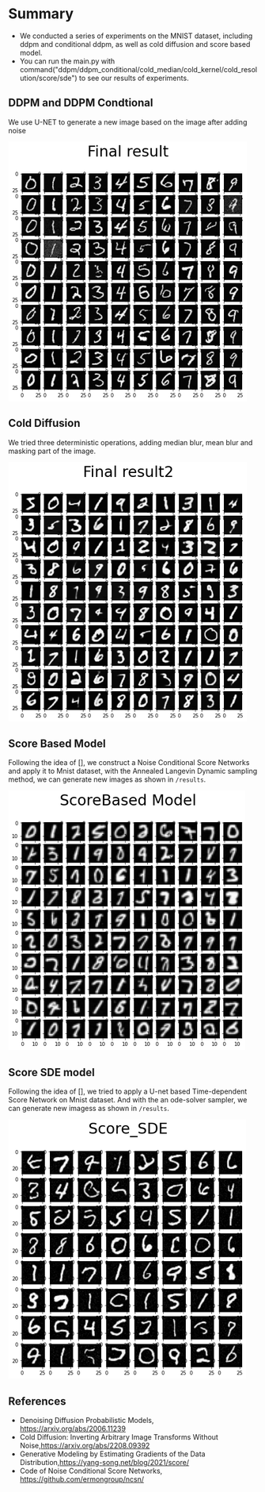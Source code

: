 # Summary

- We conducted a series of experiments on the MNIST dataset, including  ddpm and conditional ddpm, as well as cold diffusion and score based model.
- You can run the main.py with command("ddpm/ddpm_conditional/cold_median/cold_kernel/cold_resolution/score/sde") to see our results of experiments.

## DDPM and DDPM Condtional

We use U-NET to generate a new image based on the image after adding noise

![](results/Cond_fin.png)

## Cold Diffusion

We tried three deterministic operations, adding median blur, mean blur and masking part of the image.

![](results/Median_2.png)

## Score Based Model

Following the idea of [], we construct a Noise Conditional Score Networks and apply it to Mnist dataset, with the Annealed Langevin Dynamic sampling method, we can generate new images as shown in `/results`. 

![](results/Score_based.png)

## Score SDE model
Following the idea of [], we tried to apply a U-net based Time-dependent Score Network on Mnist dataset. And with the an ode-solver sampler, we can generate new imagess as shown in `/results`. 

![](results/SDE.png)

## References

* Denoising Diffusion Probabilistic Models, https://arxiv.org/abs/2006.11239
* Cold Diffusion: Inverting Arbitrary Image Transforms Without Noise,https://arxiv.org/abs/2208.09392
* Generative Modeling by Estimating Gradients of the Data Distribution,https://yang-song.net/blog/2021/score/
* Code of Noise Conditional Score Networks, https://github.com/ermongroup/ncsn/

